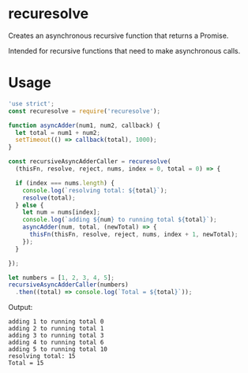 # recuresolve

Creates an asynchronous recursive function that returns a Promise.

Intended for recursive functions that need to make asynchronous calls.

# Usage

```js
'use strict';
const recuresolve = require('recuresolve');

function asyncAdder(num1, num2, callback) {
  let total = num1 + num2;
  setTimeout(() => callback(total), 1000);
}

const recursiveAsyncAdderCaller = recuresolve(
  (thisFn, resolve, reject, nums, index = 0, total = 0) => {

  if (index === nums.length) {
    console.log(`resolving total: ${total}`);
    resolve(total);
  } else {
    let num = nums[index];
    console.log(`adding ${num} to running total ${total}`);
    asyncAdder(num, total, (newTotal) => {
      thisFn(thisFn, resolve, reject, nums, index + 1, newTotal);
    });
  }

});

let numbers = [1, 2, 3, 4, 5];
recursiveAsyncAdderCaller(numbers)
  .then((total) => console.log(`Total = ${total}`));
```

Output:

```text
adding 1 to running total 0
adding 2 to running total 1
adding 3 to running total 3
adding 4 to running total 6
adding 5 to running total 10
resolving total: 15
Total = 15
```      

